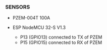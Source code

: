 ### SENSORS
- PZEM-004T 100A
- ESP NodeMCU 32-S V1.3
  
  * P13 (GPIO13) connected to TX of PZEM  
  * P15 (GPIO15) connected to RX of PZEM
